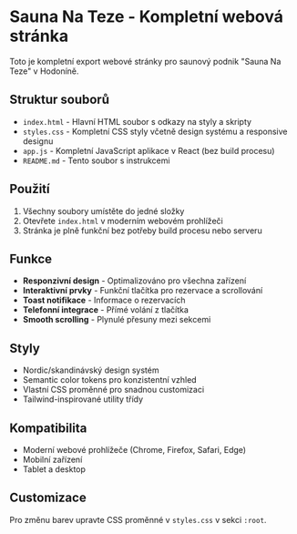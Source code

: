# Sauna Na Teze - Kompletní webová stránka

Toto je kompletní export webové stránky pro saunový podnik "Sauna Na Teze" v Hodoníně.

## Struktur souborů

- `index.html` - Hlavní HTML soubor s odkazy na styly a skripty
- `styles.css` - Kompletní CSS styly včetně design systému a responsive designu
- `app.js` - Kompletní JavaScript aplikace v React (bez build procesu)
- `README.md` - Tento soubor s instrukcemi

## Použití

1. Všechny soubory umístěte do jedné složky
2. Otevřete `index.html` v moderním webovém prohlížeči
3. Stránka je plně funkční bez potřeby build procesu nebo serveru

## Funkce

- **Responzivní design** - Optimalizováno pro všechna zařízení
- **Interaktivní prvky** - Funkční tlačítka pro rezervace a scrollování
- **Toast notifikace** - Informace o rezervacích
- **Telefonní integrace** - Přímé volání z tlačítka
- **Smooth scrolling** - Plynulé přesuny mezi sekcemi

## Styly

- Nordic/skandinávský design systém
- Semantic color tokens pro konzistentní vzhled
- Vlastní CSS proměnné pro snadnou customizaci
- Tailwind-inspirované utility třídy

## Kompatibilita

- Moderní webové prohlížeče (Chrome, Firefox, Safari, Edge)
- Mobilní zařízení
- Tablet a desktop

## Customizace

Pro změnu barev upravte CSS proměnné v `styles.css` v sekci `:root`.